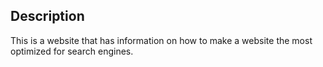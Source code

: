 ## Description
This is a website that has information on how to make a website the most optimized for search engines.
